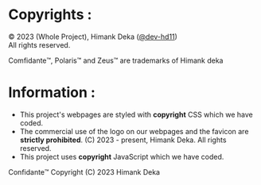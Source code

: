 # Copyrights :
©️ 2023 (Whole Project), Himank Deka \([@dev-hd11](https://www.github.com/dev-hd11)\) <br>
All rights reserved.

Comfidante™️, Polaris™️ and Zeus™️ are trademarks of Himank deka

# Information :
- This project's webpages are styled with **copyright** CSS which we have coded.
- The commercial use of the logo on our webpages and the favicon  are **strictly prohibited**. (C) 2023 - present, Himank Deka. All rights reserved.
- This project uses **copyright** JavaScript which we have coded.

Confidante™️ Copyright (C) 2023  Himank Deka
